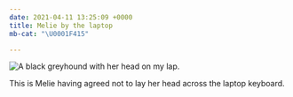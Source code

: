 ```yaml
---
date: 2021-04-11 13:25:09 +0000
title: Melie by the laptop
mb-cat: "\U0001F415"

---
```

![A  black greyhound  with her head on my lap.](https://www.thisdaysportion.com/images/img_2201.jpg)

This is Melie having agreed not to lay her head across the laptop keyboard.